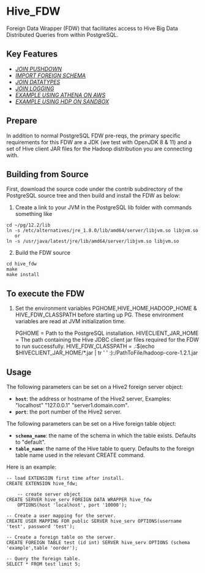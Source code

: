 # Hive_FDW

Foreign Data Wrapper (FDW) that facilitates access to Hive Big Data Distributed Queries from within PostgreSQL.


## Key Features ##

- [*JOIN PUSHDOWN*](JOIN_PUSHDOWN.md)
- [*IMPORT FOREIGN SCHEMA*](IMPORT_FOREIGN_SCHEMA.md)
- [*JOIN DATATYPES*](DATATYPES.md)
- [*JOIN LOGGING*](LOGGING.md)
- [*EXAMPLE USING ATHENA ON AWS*](ATHENA_AWS_INSTRUCTIONS.md)
- [*EXAMPLE USING HDP ON SANDBOX*](HDP_SANDBOX_INSTRUCTIONS.md)


## Prepare

In addition to normal PostgreSQL FDW pre-reqs, the primary specific
requirements for this FDW are a JDK (we test with OpenJDK 8 & 11) and a set of
Hive client JAR files for the Hadoop distribution you are connecting
with.

## Building from Source

First, download the source code under the contrib subdirectory of the
PostgreSQL source tree and then build and install the FDW as below:

1) Create a link to your JVM in the PostgreSQL lib folder with commands something like

```
cd ~/pg/12.2/lib
ln -s /etc/alternatives/jre_1.8.0/lib/amd64/server/libjvm.so libjvm.so
   or
ln -s /usr/java/latest/jre/lib/amd64/server/libjvm.so libjvm.so
```

2) Build the FDW source

```
cd hive_fdw
make
make install
```

## To execute the FDW

1) Set the environment variables PGHOME,HIVE_HOME,HADOOP_HOME & HIVE_FDW_CLASSPATH before starting up PG.
These environment variables are read at JVM initialization time.

    PGHOME = Path to the PostgreSQL installation. 
    HIVECLIENT_JAR_HOME = The path containing the Hive JDBC client jar files required for the FDW to run successfully.
    HIVE_FDW_CLASSPATH = .:$(echo $HIVECLIENT_JAR_HOME/*.jar |  tr ' ' :):/PathToFile/hadoop-core-1.2.1.jar

## Usage

The following parameters can be set on a Hive2 foreign server object:

  * **`host`**: the address or hostname of the Hive2 server, Examples: "localhost" "127.0.0.1" "server1.domain.com".
  * **`port`**: the port number of the Hive2 server.


The following parameters can be set on a Hive foreign table object:

  * **`schema_name`**: the name of the schema in which the table exists. Defaults to "default".
  * **`table_name`**: the name of the Hive table to query.  Defaults to the foreign table name used in the relevant CREATE command.

Here is an example:


	-- load EXTENSION first time after install.
	CREATE EXTENSION hive_fdw;

        -- create server object
	CREATE SERVER hive_serv FOREIGN DATA WRAPPER hive_fdw
		OPTIONS(host 'localhost', port '10000');

	-- Create a user mapping for the server.
	CREATE USER MAPPING FOR public SERVER hive_serv OPTIONS(username 'test', password 'test');

	-- Create a foreign table on the server.
	CREATE FOREIGN TABLE test (id int) SERVER hive_serv OPTIONS (schema 'example',table 'oorder');

	-- Query the foreign table.
	SELECT * FROM test limit 5;
